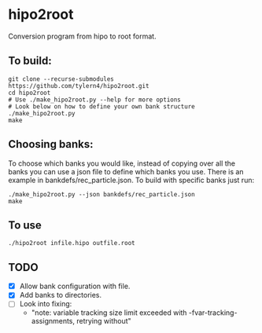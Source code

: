 # hipo2root

Conversion program from hipo to root format.

## To build:

    git clone --recurse-submodules https://github.com/tylern4/hipo2root.git
    cd hipo2root
    # Use ./make_hipo2root.py --help for more options
    # Look below on how to define your own bank structure
    ./make_hipo2root.py
    make

## Choosing banks:

To choose which banks you would like, instead of copying over all the banks you can use a json file to define which banks you use. There is an example in bankdefs/rec_particle.json. To build with specific banks just run:

    ./make_hipo2root.py --json bankdefs/rec_particle.json
    make

## To use

    ./hipo2root infile.hipo outfile.root

## TODO

-   [x] Allow bank configuration with file.
-   [x] Add banks to directories.
-   [ ] Look into  fixing:
    -   "note: variable tracking size limit exceeded with -fvar-tracking-assignments, retrying without"

